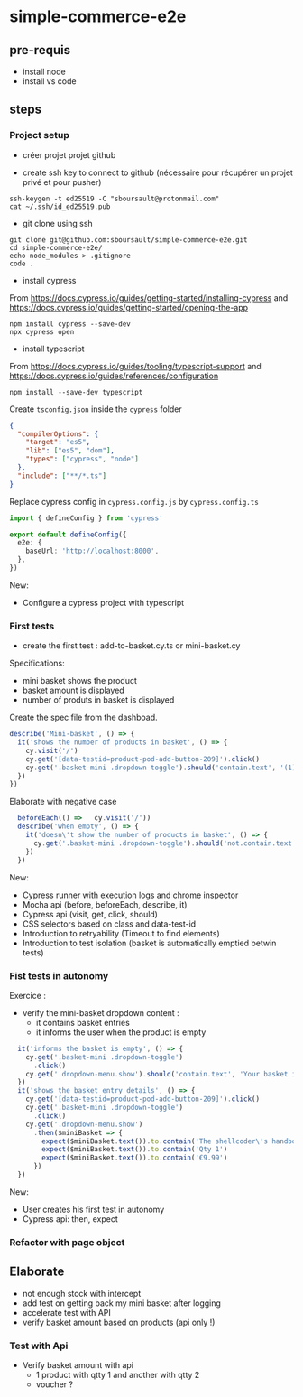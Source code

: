 # simple-commerce-e2e

## pre-requis

- install node
- install vs code

## steps

### Project setup

- créer projet projet github 

- create ssh key to connect to github (nécessaire pour récupérer un projet privé et pour pusher)

```shell
ssh-keygen -t ed25519 -C "sboursault@protonmail.com"
cat ~/.ssh/id_ed25519.pub
```

- git clone using ssh

```shell
git clone git@github.com:sboursault/simple-commerce-e2e.git
cd simple-commerce-e2e/
echo node_modules > .gitignore
code .
```

- install cypress

From https://docs.cypress.io/guides/getting-started/installing-cypress
and https://docs.cypress.io/guides/getting-started/opening-the-app

```shell
npm install cypress --save-dev
npx cypress open
```

- install typescript

From https://docs.cypress.io/guides/tooling/typescript-support
and https://docs.cypress.io/guides/references/configuration

```shell
npm install --save-dev typescript
```
Create `tsconfig.json` inside the `cypress` folder
```json
{
  "compilerOptions": {
    "target": "es5",
    "lib": ["es5", "dom"],
    "types": ["cypress", "node"]
  },
  "include": ["**/*.ts"]
}
```
Replace cypress config in `cypress.config.js` by `cypress.config.ts`

```ts
import { defineConfig } from 'cypress'

export default defineConfig({
  e2e: {
    baseUrl: 'http://localhost:8000',
  },
})
```

New:
  - Configure a cypress project with typescript


### First tests

- create the first test : add-to-basket.cy.ts or mini-basket.cy

Specifications:  
  - mini basket shows the product
  - basket amount is displayed
  - number of produts in basket is displayed

Create the spec file from the dashboad.

```ts
describe('Mini-basket', () => {
  it('shows the number of products in basket', () => {
    cy.visit('/')
    cy.get('[data-testid=product-pod-add-button-209]').click()
    cy.get('.basket-mini .dropdown-toggle').should('contain.text', '(1)')
  })
})
```

Elaborate with negative case

```ts
  beforeEach(() =>   cy.visit('/'))
  describe('when empty', () => {
    it('doesn\'t show the number of products in basket', () => {
      cy.get('.basket-mini .dropdown-toggle').should('not.contain.text', '(')
    })
  })
```
New:
  - Cypress runner with execution logs and chrome inspector
  - Mocha api (before, beforeEach, describe, it)
  - Cypress api (visit, get, click, should)
  - CSS selectors based on class and data-test-id
  - Introduction to retryability (Timeout to find elements)
  - Introduction to test isolation (basket is automatically emptied betwin tests)

### Fist tests in autonomy

Exercice :
- verify the mini-basket dropdown content :
  - it contains basket entries
  - it informs the user when the product is empty

```typescript
  it('informs the basket is empty', () => {
    cy.get('.basket-mini .dropdown-toggle')
      .click()
    cy.get('.dropdown-menu.show').should('contain.text', 'Your basket is empty')
  })
  it('shows the basket entry details', () => {
    cy.get('[data-testid=product-pod-add-button-209]').click()
    cy.get('.basket-mini .dropdown-toggle')
      .click()
    cy.get('.dropdown-menu.show')
      .then($miniBasket => {
        expect($miniBasket.text()).to.contain('The shellcoder\'s handbook')
        expect($miniBasket.text()).to.contain('Qty 1')
        expect($miniBasket.text()).to.contain('€9.99')
      })
  })
```

New:
  - User creates his first test in autonomy
  - Cypress api: then, expect

### Refactor with page object



## Elaborate

- not enough stock with intercept
- add test on getting back my mini basket after logging
- accelerate test with API
- verify basket amount based on products (api only !)

### Test with Api

- Verify basket amount with api
  - 1 product with qtty 1 and another with qtty 2
  - voucher ?
